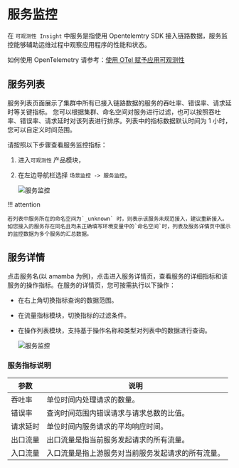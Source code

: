 # 服务监控

在 `可观测性 Insight` 中服务是指使用 Opentelemtry SDK 接入链路数据，服务监控能够辅助运维过程中观察应用程序的性能和状态。

如何使用 OpenTelemetry 请参考：[使用 OTel 赋予应用可观测性](https://docs.daocloud.io/insight/user-guide/quickstart/otel/otel/)

## 服务列表

服务列表页面展示了集群中所有已接入链路数据的服务的吞吐率、错误率、请求延时等关键指标。
您可以根据集群、命名空间对服务进行过滤，也可以按照吞吐率、错误率、请求延时对该列表进行排序。列表中的指标数据默认时间为 1 小时，您可以自定义时间范围。

请按照以下步骤查看服务监控指标：

1. 进入`可观测性` 产品模块，
2. 在左边导航栏选择 `场景监控 -> 服务监控`。

    ![服务监控](https://docs.daocloud.io/daocloud-docs-images/docs/insight/images/service01.png)

!!! attention

    若列表中服务所在的命名空间为`_unknown` 时，则表示该服务未规范接入，建议重新接入。
    如您接入的服务存在同名且均未正确填写环境变量中的`命名空间`时，列表及服务详情页中展示的监控数据为多个服务的汇总数据。

## 服务详情

点击服务名(以 amamba 为例)，点击进入服务详情页，查看服务的详细指标和该服务的操作指标。在服务的详情页，您可按需执行以下操作：

- 在右上角切换指标查询的数据范围。
- 在流量指标模块，切换指标的过滤条件。
- 在操作列表模块，支持基于操作名称和类型对列表中的数据进行查询。

    ![服务监控](https://docs.daocloud.io/daocloud-docs-images/docs/insight/images/service02.png)

### 服务指标说明

| 参数     | 说明                                     |
| -------- | ---------------------------------------- |
| 吞吐率   | 单位时间内处理请求的数量。               |
| 错误率   | 查询时间范围内错误请求与请求总数的比值。 |
| 请求延时 | 单位时间内服务请求的平均响应时间。       |
| 出口流量 | 出口流量是指当前服务发起请求的所有流量。|
| 入口流量 |入口流量是指上游服务对当前服务发起请求的所有流量。|
